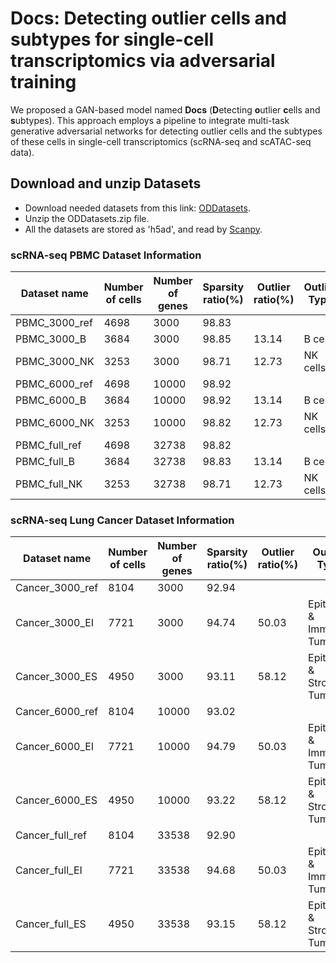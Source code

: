 # Docs: Detecting outlier cells and subtypes for single-cell transcriptomics via adversarial training
We proposed a GAN-based model named <b>Docs</b> (<b>D</b>etecting <b>o</b>utlier <b>c</b>ells and <b>s</b>ubtypes). This approach employs a pipeline to integrate multi-task generative adversarial networks for detecting outlier cells and the subtypes of these cells in single-cell transcriptomics (scRNA-seq and scATAC-seq data). 

## Download and unzip Datasets
- Download needed datasets from this link: [ODDatasets](https://drive.google.com/drive/folders/1-jHkZweZC0nJPUZcutzJqoRxL-Yvz57q?usp=drive_link).
- Unzip the ODDatasets.zip file.
- All the datasets are stored as 'h5ad', and read by [Scanpy](https://scanpy.readthedocs.io/en/stable/).

### scRNA-seq PBMC Dataset Information

|Dataset name|Number of cells|Number of genes|Sparsity ratio(%)|Outlier ratio(%)|Outlier Type|
|---|---|---|---|---|---|
|PBMC_3000_ref|4698|3000|98.83| | |
|PBMC_3000_B|3684|3000|98.85|13.14|B cells|
|PBMC_3000_NK|3253|3000|98.71|12.73|NK cells|
|PBMC_6000_ref|4698|10000|98.92| | |
|PBMC_6000_B|3684|10000|98.92|13.14|B cells|
|PBMC_6000_NK|3253|10000|98.82|12.73|NK cells|
|PBMC_full_ref|4698|32738|98.82| | |
|PBMC_full_B|3684|32738|98.83|13.14|B cells|
|PBMC_full_NK|3253|32738|98.71|12.73|NK cells|

### scRNA-seq Lung Cancer Dataset Information

|Dataset name|Number of cells|Number of genes|Sparsity ratio(%)|Outlier ratio(%)|Outlier Type|
|---|---|---|---|---|---|
|Cancer_3000_ref|8104|3000|92.94| | |
|Cancer_3000_EI|7721|3000|94.74|50.03|Epithelial & Immune Tumor|
|Cancer_3000_ES|4950|3000|93.11|58.12|Epithelial & Stromal Tumor|
|Cancer_6000_ref|8104|10000|93.02| | |
|Cancer_6000_EI|7721|10000|94.79|50.03|Epithelial & Immune Tumor|
|Cancer_6000_ES|4950|10000|93.22|58.12|Epithelial & Stromal Tumor|
|Cancer_full_ref|8104|33538|92.90| | |
|Cancer_full_EI|7721|33538|94.68|50.03|Epithelial & Immune Tumor|
|Cancer_full_ES|4950|33538|93.15|58.12|Epithelial & Stromal Tumor|
